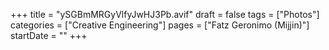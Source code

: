 +++
title = "ySGBmMRGyVlfyJwHJ3Pb.avif"
draft = false
tags = ["Photos"]
categories = ["Creative Engineering"]
pages = ["Fatz Geronimo (Mijjin)"]
startDate = ""
+++
